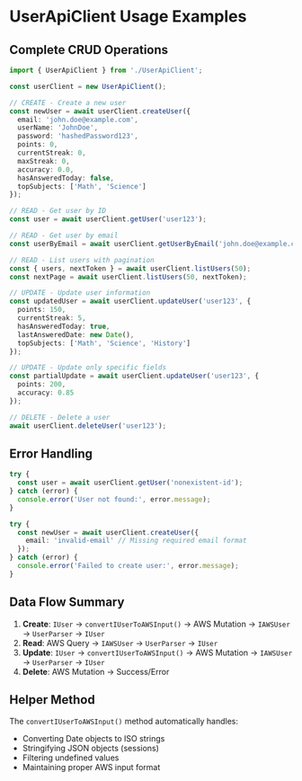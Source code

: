# UserApiClient Usage Examples

## Complete CRUD Operations

```typescript
import { UserApiClient } from './UserApiClient';

const userClient = new UserApiClient();

// CREATE - Create a new user
const newUser = await userClient.createUser({
  email: 'john.doe@example.com',
  userName: 'JohnDoe',
  password: 'hashedPassword123',
  points: 0,
  currentStreak: 0,
  maxStreak: 0,
  accuracy: 0.0,
  hasAnsweredToday: false,
  topSubjects: ['Math', 'Science']
});

// READ - Get user by ID
const user = await userClient.getUser('user123');

// READ - Get user by email
const userByEmail = await userClient.getUserByEmail('john.doe@example.com');

// READ - List users with pagination
const { users, nextToken } = await userClient.listUsers(50);
const nextPage = await userClient.listUsers(50, nextToken);

// UPDATE - Update user information
const updatedUser = await userClient.updateUser('user123', {
  points: 150,
  currentStreak: 5,
  hasAnsweredToday: true,
  lastAnsweredDate: new Date(),
  topSubjects: ['Math', 'Science', 'History']
});

// UPDATE - Update only specific fields
const partialUpdate = await userClient.updateUser('user123', {
  points: 200,
  accuracy: 0.85
});

// DELETE - Delete a user
await userClient.deleteUser('user123');
```

## Error Handling

```typescript
try {
  const user = await userClient.getUser('nonexistent-id');
} catch (error) {
  console.error('User not found:', error.message);
}

try {
  const newUser = await userClient.createUser({
    email: 'invalid-email' // Missing required email format
  });
} catch (error) {
  console.error('Failed to create user:', error.message);
}
```

## Data Flow Summary

1. **Create**: `IUser` → `convertIUserToAWSInput()` → AWS Mutation → `IAWSUser` → `UserParser` → `IUser`
2. **Read**: AWS Query → `IAWSUser` → `UserParser` → `IUser`
3. **Update**: `IUser` → `convertIUserToAWSInput()` → AWS Mutation → `IAWSUser` → `UserParser` → `IUser`
4. **Delete**: AWS Mutation → Success/Error

## Helper Method

The `convertIUserToAWSInput()` method automatically handles:
- Converting Date objects to ISO strings
- Stringifying JSON objects (sessions)
- Filtering undefined values
- Maintaining proper AWS input format
